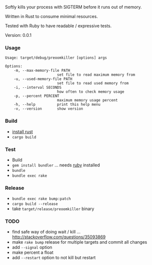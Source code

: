 Softly kills your process with SIGTERM before it runs out of memory.

Written in Rust to consume minimal resources.

Tested with Ruby to have readable / expressive tests.

Version: 0.0.1

### Usage

<!-- Updated by rake bump:patch -->
```
Usage: target/debug/preoomkiller [options] args

Options:
    -m, --max-memory-file PATH
                        set file to read maximum memory from
    -u, --used-memory-file PATH
                        set file to read used memory from
    -i, --interval SECONDS
                        how often to check memory usage
    -p, --percent PERCENT
                        maximum memory usage percent
    -h, --help          print this help menu
    -v, --version       show version
```
<!-- Updated by rake bump:patch -->

### Build
 - [install rust](https://www.rust-lang.org/en-US/install.html)
 - `cargo build`

### Test
 - Build
 - `gem install bundler` ... needs [ruby](https://www.ruby-lang.org/en/) installed
 - `bundle`
 - `bundle exec rake`
 
### Release
 - `bundle exec rake bump:patch`
 - `cargo build --release`
 - take `target/release/preoomkiller` binary

### TODO
 - find safe way of doing wait / kill ... http://stackoverflow.com/questions/35093869
 - make `rake bump` release for multiple targets and commit all changes
 - add `--signal` option
 - make percent a float
 - add `--restart` option to not kill but restart
